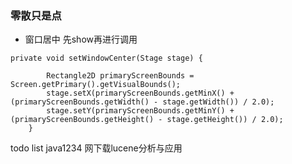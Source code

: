 ### 零散只是点
+ 窗口居中 先show再进行调用

```
private void setWindowCenter(Stage stage) {

        Rectangle2D primaryScreenBounds = Screen.getPrimary().getVisualBounds();
        stage.setX(primaryScreenBounds.getMinX() + (primaryScreenBounds.getWidth() - stage.getWidth()) / 2.0);
        stage.setY(primaryScreenBounds.getMinY() + (primaryScreenBounds.getHeight() - stage.getHeight()) / 2.0);
    }
```

todo list
java1234 网下载lucene分析与应用 
